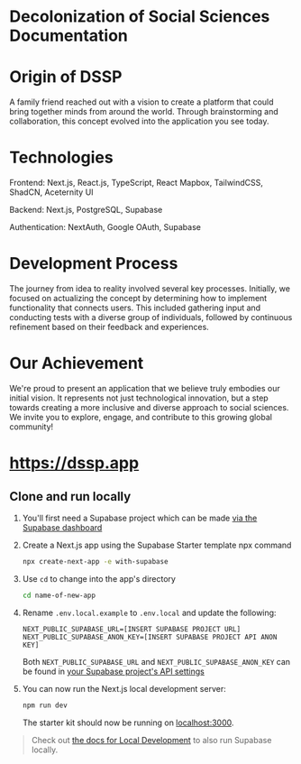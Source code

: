 
# Decolonization of Social Sciences Documentation


# Origin of DSSP

A family friend reached out with a vision to create a platform that could bring together minds from around the world. Through brainstorming and collaboration, this concept evolved into the application you see today.
# Technologies
Frontend: Next.js, React.js, TypeScript, React Mapbox, TailwindCSS, ShadCN, Aceternity UI  

Backend: Next.js, PostgreSQL, Supabase  

Authentication: NextAuth, Google OAuth, Supabase


# Development Process
The journey from idea to reality involved several key processes. Initially, we focused on actualizing the concept by determining how to implement functionality that connects users. This included gathering input and conducting tests with a diverse group of individuals, followed by continuous refinement based on their feedback and experiences.

# Our Achievement
We're proud to present an application that we believe truly embodies our initial vision. It represents not just technological innovation, but a step towards creating a more inclusive and diverse approach to social sciences. We invite you to explore, engage, and contribute to this growing global community!

# https://dssp.app

## Clone and run locally

1. You'll first need a Supabase project which can be made [via the Supabase dashboard](https://database.new)

2. Create a Next.js app using the Supabase Starter template npx command

   ```bash
   npx create-next-app -e with-supabase
   ```

3. Use `cd` to change into the app's directory

   ```bash
   cd name-of-new-app
   ```

4. Rename `.env.local.example` to `.env.local` and update the following:

   ```
   NEXT_PUBLIC_SUPABASE_URL=[INSERT SUPABASE PROJECT URL]
   NEXT_PUBLIC_SUPABASE_ANON_KEY=[INSERT SUPABASE PROJECT API ANON KEY]
   ```

   Both `NEXT_PUBLIC_SUPABASE_URL` and `NEXT_PUBLIC_SUPABASE_ANON_KEY` can be found in [your Supabase project's API settings](https://app.supabase.com/project/_/settings/api)

5. You can now run the Next.js local development server:

   ```bash
   npm run dev
   ```

   The starter kit should now be running on [localhost:3000](http://localhost:3000/).

> Check out [the docs for Local Development](https://supabase.com/docs/guides/getting-started/local-development) to also run Supabase locally.
